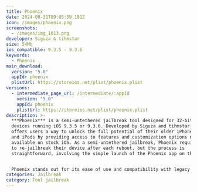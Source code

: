 ```yaml
---
title: Phoenix
date: 2024-08-31T09:05:59.181Z
icon: /images/phoenix.png
screenshots:
  - /images/img_1013.png
developer: Siguza & tihmstar
size: 54Mb
ios_compatible: 9.3.5 - 9.3.6
keywords:
  - Phoenix
main_download:
  version: "5.0"
  appId: phoenix
  plistUrl: https://storeios.net/plist/phoenix.plist
versions:
  - intermediate_page_url: /intermediate/:appId
    version: "5.0"
    appId: phoenix
    plistUrl: https://storeios.net/plist/phoenix.plist
description: >-
  ***Phoenix*** is a semi-untethered jailbreak tool designed for 32-bit iOS
  devices running iOS 9.3.5 or 9.3.6. Developed by Siguza and tihmstar, Phoenix
  offers users a way to unlock the full potential of their older iPhones, iPads,
  and iPods by providing access to features and customization options not
  available on stock iOS. As a semi-untethered jailbreak, Phoenix requires users
  to re-jailbreak their device after each reboot, but the process is
  straightforward, involving the simple launch of the Phoenix app on the device.


  Phoenix stands out for its ease of use and compatibility with legacy devices that have been largely forgotten by the mainstream iOS community. It opens up possibilities for installing tweaks, themes, and apps that were otherwise inaccessible, breathing new life into older hardware. The tool’s reliance on known exploits makes it reliable yet safe for those looking to extend the functionality of their devices. Although iOS 9.3.5 and 9.3.6 are now considered outdated, Phoenix provides a valuable solution for users who wish to continue using their older devices with enhanced capabilities.
categories: Jailbreak
category: Tool jailbreak
---
```

